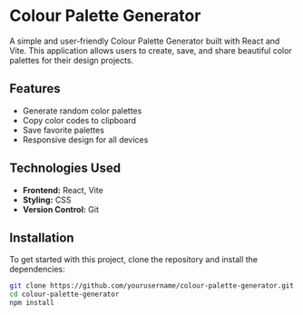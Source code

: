 # Colour Palette Generator

A simple and user-friendly Colour Palette Generator built with React and Vite. This application allows users to create, save, and share beautiful color palettes for their design projects.

## Features

- Generate random color palettes
- Copy color codes to clipboard
- Save favorite palettes
- Responsive design for all devices

## Technologies Used

- **Frontend:** React, Vite
- **Styling:** CSS 
- **Version Control:** Git

## Installation

To get started with this project, clone the repository and install the dependencies:

```bash
git clone https://github.com/yourusername/colour-palette-generator.git
cd colour-palette-generator
npm install


